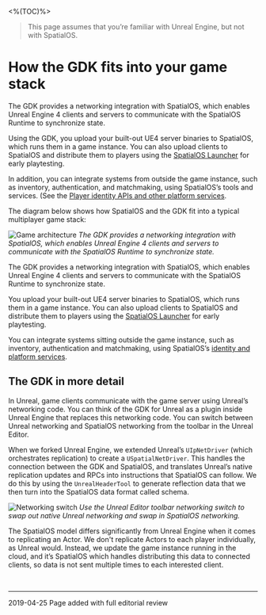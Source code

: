 <%(TOC)%>

> This page assumes that you’re familiar with Unreal Engine, but not with SpatialOS.

# How the GDK fits into your game stack
The GDK provides a networking integration with SpatialOS, which enables Unreal Engine 4 clients and servers to communicate with the SpatialOS Runtime to synchronize state.

Using the GDK, you upload your built-out UE4 server binaries to SpatialOS, which runs them in a game instance. You can also upload clients to SpatialOS and distribute them to players using the [SpatialOS Launcher]({{urlRoot}}/content/glossary#launcher) for early playtesting.

In addition, you can integrate systems from outside the game instance, such as inventory, authentication,  and matchmaking, using SpatialOS’s tools and services. (See the [Player identity APIs and other platform services](https://docs.improbable.io/reference/latest/platform-sdk/introduction).

The diagram below shows how SpatialOS and the GDK fit into a typical multiplayer game stack:

![Game architecture]({{assetRoot}}assets/screen-grabs/game-architecture.png)
_The GDK provides a networking integration with SpatialOS, which enables Unreal Engine 4 clients and servers to communicate with the SpatialOS Runtime to synchronize state._

The GDK provides a networking integration with SpatialOS, which enables Unreal Engine 4 clients and servers to communicate with the SpatialOS Runtime to synchronize state.

You upload your built-out UE4 server binaries to SpatialOS, which runs them in a game instance. You can also upload clients to SpatialOS and distribute them to players using the [SpatialOS Launcher]({{urlRoot}}/content/glossary#launcher) for early playtesting.

You can integrate systems sitting outside the game instance, such as inventory, authentication and matchmaking, using SpatialOS’s [identity and platform services](https://docs.improbable.io/reference/latest/platform-sdk/introduction).

## The GDK in more detail
In Unreal, game clients communicate with the game server using Unreal’s networking code. You can think of the GDK for Unreal as a plugin inside Unreal Engine that replaces this networking code. You can switch between Unreal networking and SpatialOS networking from the toolbar in the Unreal Editor. 

When we forked Unreal Engine, we extended Unreal’s `UIpNetDriver` (which orchestrates replication) to create a `USpatialNetDriver`. This handles the connection between the GDK and SpatialOS, and translates Unreal’s native replication updates and RPCs into instructions that SpatialOS can follow. We do this by using the `UnrealHeaderTool` to generate reflection data that we then turn into the SpatialOS data format called schema.

![Networking switch]({{assetRoot}}assets/screen-grabs/networking-switch.png)
_Use the Unreal Editor toolbar networking switch to swap out native Unreal networking and swap in SpatialOS networking._

The SpatialOS model differs significantly from Unreal Engine when it comes to replicating an Actor. We don't replicate Actors to each player individually, as Unreal would. Instead, we update the game instance running in the cloud, and it’s SpatialOS which handles distributing this data to connected clients, so data is not sent multiple times to each interested client.

<br/>

------------
2019-04-25 Page added with full editorial review 
<br/>